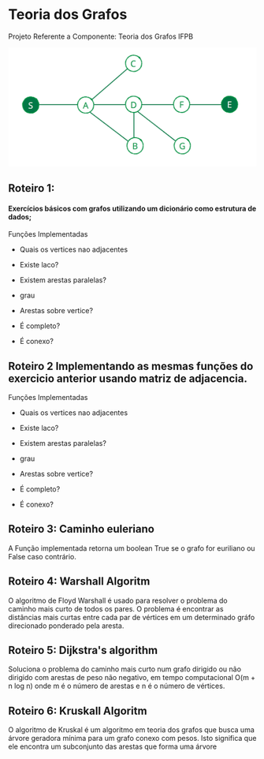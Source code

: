 # Teoria dos Grafos
Projeto Referente a Componente: Teoria dos Grafos IFPB

![Banana](https://github.com/rafaelfigueredog/Grafos/blob/master/grafo.gif)





## Roteiro 1:

#### Exercícios básicos com grafos utilizando um dicionário como estrutura de dados; 
  
  Funções Implementadas
  
  - Quais os vertices nao adjacentes 
 
  - Existe laco?
      
  - Existem arestas paralelas?
     
  - grau
  
  - Arestas sobre vertice?
    
  - É completo? 
  
  - É conexo?
  
## Roteiro 2 Implementando as mesmas funções do exercicio anterior usando matriz de adjacencia. 

  Funções Implementadas
  
  - Quais os vertices nao adjacentes 
 
  - Existe laco?
      
  - Existem arestas paralelas?
     
  - grau
  
  - Arestas sobre vertice?
    
  - É completo? 
  
  - É conexo?
  
  
 ## Roteiro 3: Caminho euleriano
 
A Função implementada retorna um boolean True se o grafo for euriliano ou False caso contrário. 
 
 ## Roteiro 4: Warshall Algoritm 
 
O algoritmo de Floyd Warshall é usado para resolver o problema do caminho mais curto de todos os pares. O problema é encontrar as distâncias mais curtas entre cada par de vértices em um determinado gráfo direcionado ponderado pela aresta.

 ## Roteiro 5: Dijkstra's algorithm 
 
Soluciona o problema do caminho mais curto num grafo dirigido ou não dirigido com arestas de peso não negativo, em tempo computacional O(m + n log n) onde m é o número de arestas e n é o número de vértices.

 ## Roteiro 6: Kruskall Algoritm 
 
O algoritmo de Kruskal é um algoritmo em teoria dos grafos que busca uma árvore geradora mínima para um grafo conexo com pesos. Isto significa que ele encontra um subconjunto das arestas que forma uma árvore
